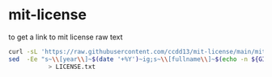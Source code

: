 # mit-license
to get a link to mit license raw text
 ```bash
 curl -sL 'https://raw.githubusercontent.com/ccdd13/mit-license/main/mit-template.txt' | \
 sed  -Ee "s~\\[year\\]~$(date '+%Y')~ig;s~\\[fullname\\]~$(echo -n ${GITHUB_ACTOR})~ig" \
            > LICENSE.txt
 
 ```
